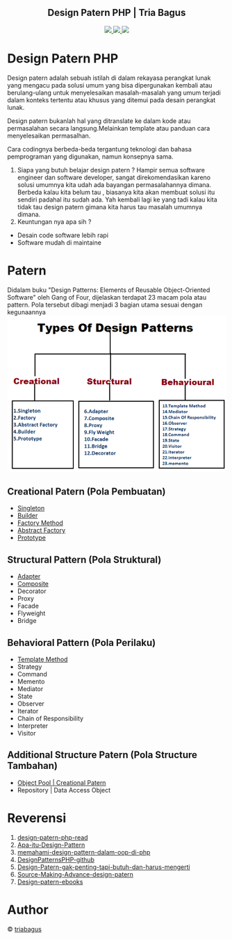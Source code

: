 <div align="center">    
    <h2>Design Patern PHP | Tria Bagus</h2>
    <a href="https://www.triabagus.site">
        <img src="https://cdn.rawgit.com/sindresorhus/awesome/d7305f38d29fed78fa85652e3a63e154dd8e8829/media/badge.svg"></img>
    </a>
    <a href="https://github.com/triabagus/Design-Patern-PHP/fork">
        <img src="https://img.shields.io/badge/PRs-welcome-brightgreen.svg"></img>
    </a>   
    <a href="https://www.paypal.me/triabagus/10">
        <img src="https://img.shields.io/badge/$-donate-ff69b4.svg?maxAge=2592000&amp;style=flat"></img>
    </a> 
</div>

# Design Patern PHP
Design patern adalah sebuah istilah di dalam rekayasa perangkat lunak yang mengacu pada solusi umum yang bisa dipergunakan kembali atau berulang-ulang untuk menyelesaikan masalah-masalah yang umum terjadi dalam konteks tertentu atau khusus yang ditemui pada desain perangkat lunak.

Design patern bukanlah hal yang ditranslate ke dalam kode atau permasalahan secara langsung.Melainkan template atau panduan cara menyelesaikan permasalhan.

Cara codingnya berbeda-beda tergantung teknologi dan bahasa pemprograman yang digunakan, namun konsepnya sama.
1. Siapa yang butuh belajar design patern ? Hampir semua software engineer dan software developer, sangat direkomendasikan kareno solusi umumnya kita udah ada bayangan permasalahannya dimana. Berbeda kalau kita belum tau , biasanya kita akan membuat solusi itu sendiri padahal itu sudah ada. Yah kembali lagi ke yang tadi kalau kita tidak tau design patern gimana kita harus tau masalah umumnya dimana.
2. Keuntungan nya apa sih ?
- Desain code software lebih rapi
- Software mudah di maintaine
# Patern
Didalam buku "Design Patterns: Elements of Reusable Object-Oriented Software" oleh Gang of Four, dijelaskan terdapat 23 macam pola atau pattern. Pola tersebut dibagi menjadi 3 bagian utama sesuai dengan kegunaannya
![alt text](https://github.com/triabagus/Design-Patern-PHP/blob/master/image/macam-design-patern.png)
## Creational Patern (Pola Pembuatan)
- [Singleton](https://github.com/triabagus/Design-Patern-PHP/tree/master/1.Creational%20Pattern/Singleton) 
- [Builder](https://github.com/triabagus/Design-Patern-PHP/tree/master/1.Creational%20Pattern/Builder)
- [Factory Method](https://github.com/triabagus/Design-Patern-PHP/tree/master/1.Creational%20Pattern/Factory%20Method)
- [Abstract Factory](https://github.com/triabagus/Design-Patern-PHP/tree/master/1.Creational%20Pattern/Abstract%20Factory)
- [Prototype](https://github.com/triabagus/Design-Patern-PHP/tree/master/1.Creational%20Pattern/Prototype) 
## Structural Pattern (Pola Struktural)
- [Adapter](https://github.com/triabagus/Design-Patern-PHP/tree/master/3.Structural%20Pattern/Adapter)
- [Composite](https://github.com/triabagus/Design-Patern-PHP/tree/master/3.Structural%20Pattern/Composite)
- Decorator
- Proxy
- Facade
- Flyweight
- Bridge

## Behavioral Pattern (Pola Perilaku)
- [Template Method](https://github.com/triabagus/Design-Patern-PHP/tree/master/2.Behavioral%20Pattern/Template%20Method)
- Strategy
- Command
- Memento
- Mediator
- State
- Observer
- Iterator
- Chain of Responsibility
- Interpreter
- Visitor

## Additional Structure Patern (Pola Structure Tambahan)

- [Object Pool | Creational Patern](https://github.com/triabagus/Design-Patern-PHP/tree/master/1.Creational%20Pattern/Object%20Pool)
- Repository | Data Access Object
# Reverensi
1. [design-patern-php-read](https://designpatternsphp.readthedocs.io/en/latest/Creational/AbstractFactory/README.html)
2. [Apa-itu-Design-Pattern](http://maulidangames.com/artikel/Mengenal-Design-Pattern/64.html)
3. [memahami-design-pattern-dalam-oop-di-php](https://undebugable.wordpress.com/2018/12/07/memahami-design-pattern-dalam-oop-di-php/)
4. [DesignPatternsPHP-github](https://github.com/domnikl/DesignPatternsPHP)
5. [Design-Patern-gak-penting-tapi-butuh-dan-harus-mengerti](https://www.youtube.com/watch?v=zD-bTMojnaM&list=PL-CtdCApEFH_yiziXrQeogYOJzCmD8XLM)
6. [Source-Making-Advance-design-patern](https://sourcemaking.com/design_patterns)
7. [Design-patern-ebooks](https://refactoring.guru/design-patterns/book)
# Author
&copy; [triabagus](https://github.com/triabagus/roadmap-backend)
